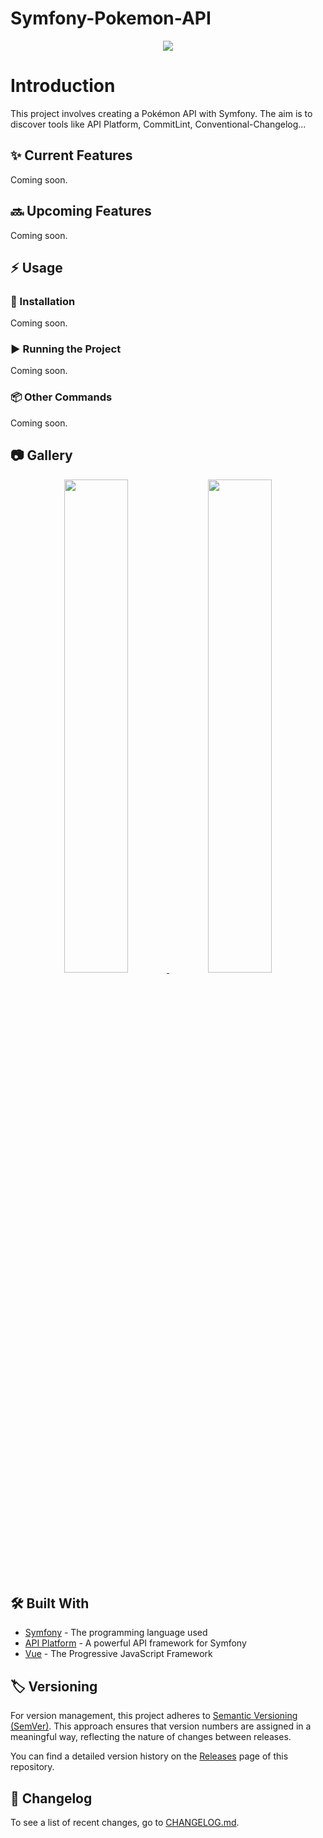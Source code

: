 # Symfony-Pokemon-API

<p align="center">
  <img src="https://img.shields.io/badge/version-0.3.0-blue.svg">
</p>

# Introduction

This project involves creating a Pokémon API with Symfony. The aim is to discover tools like API Platform, CommitLint, Conventional-Changelog...

## :sparkles: Current Features

Coming soon.

## :soon: Upcoming Features

Coming soon.

## :zap: Usage

### :electric_plug: Installation

Coming soon.

###  :arrow_forward: Running the Project

Coming soon.

###  :package: Other Commands

Coming soon.

##  :camera: Gallery

<div align="center">
  <a href="https://i.postimg.cc/59FNGTy9/Screenshot-2024-03-07-at-08-07-11.png" target="_blank">
    <img src="https://i.postimg.cc/59FNGTy9/Screenshot-2024-03-07-at-08-07-11.png" width="45%">
  </a>
  <a href="https://i.postimg.cc/J4V4WxHN/Screenshot-2024-03-07-at-09-22-46.png" target="_blank">
    <img src="https://i.postimg.cc/J4V4WxHN/Screenshot-2024-03-07-at-09-22-46.png" width="45%">
  </a>
</div>


## :hammer_and_wrench: Built With

- [Symfony](https://symfony.com/) - The programming language used
- [API Platform](https://api-platform.com/) - A powerful API framework for Symfony
- [Vue](https://vuejs.org/) - The Progressive JavaScript Framework

## :label: Versioning

For version management, this project adheres to [Semantic Versioning (SemVer)](http://semver.org/). This approach ensures that version numbers are assigned in a meaningful way, reflecting the nature of changes between releases.

You can find a detailed version history on the [Releases](https://github.com/julienhouyet/Symfony-Pokemon-API/releases) page of this repository.

## :memo: Changelog

To see a list of recent changes, go to [CHANGELOG.md](CHANGELOG.md).